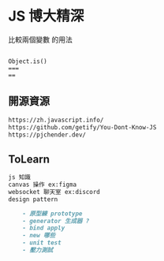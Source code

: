 # JS 博大精深

比較兩個變數 的用法

```

Object.is()
===
==
```

## 開源資源

```md
https://zh.javascript.info/
https://github.com/getify/You-Dont-Know-JS
https://pjchender.dev/
```

## ToLearn

```md
js 知識
canvas 操作 ex:figma
websocket 聊天室 ex:discord
design pattern

    - 原型練 prototype
    - generator 生成器 ?
    - bind apply
    - new 哪些
    - unit test
    - 壓力測試
```
